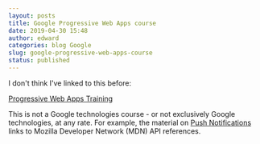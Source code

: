 ```yaml
---
layout: posts
title: Google Progressive Web Apps course
date: 2019-04-30 15:48
author: edward
categories: blog Google
slug: google-progressive-web-apps-course
status: published
---
```




I don't think I've linked to this before:





[Progressive Web Apps Training](https://developers.google.com/web/ilt/pwa/)





This is not a Google technologies course - or not exclusively Google technologies, at any rate. For example, the material on [Push Notifications](https://developers.google.com/web/ilt/pwa/introduction-to-push-notifications) links to Mozilla Developer Network (MDN) API references.


